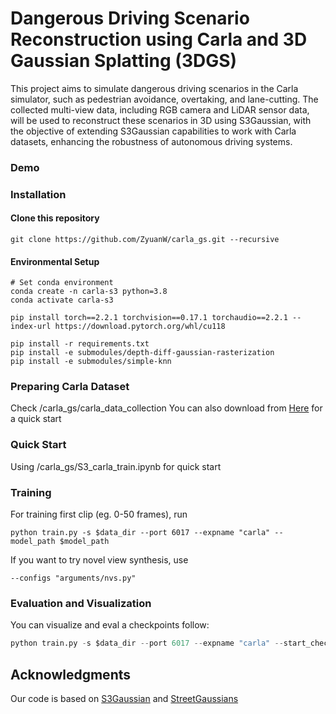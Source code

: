 # Dangerous Driving Scenario Reconstruction using Carla and 3D Gaussian Splatting (3DGS)


This project aims to simulate dangerous driving scenarios in the Carla simulator, such as pedestrian avoidance, overtaking, and lane-cutting. The collected multi-view data, including RGB camera and LiDAR sensor data, will be used to reconstruct these scenarios in 3D using S3Gaussian, with the objective of extending S3Gaussian capabilities to work with Carla datasets, enhancing the robustness of autonomous driving systems.

### Demo

### Installation
#### Clone this repository

```
git clone https://github.com/ZyuanW/carla_gs.git --recursive
```
#### Environmental Setup

```
# Set conda environment
conda create -n carla-s3 python=3.8
conda activate carla-s3

pip install torch==2.2.1 torchvision==0.17.1 torchaudio==2.2.1 --index-url https://download.pytorch.org/whl/cu118

pip install -r requirements.txt
pip install -e submodules/depth-diff-gaussian-rasterization
pip install -e submodules/simple-knn
```

### Preparing Carla Dataset
Check /carla_gs/carla_data_collection
You can also download from [Here](https://drive.google.com/drive/folders/1rkUZolT7OMYxU50GeOyr6BK7Q7omFd_j?usp=sharing) for a quick start


### Quick Start
Using /carla_gs/S3_carla_train.ipynb for quick start

### Training
For training first clip (eg. 0-50 frames), run 

```
python train.py -s $data_dir --port 6017 --expname "carla" --model_path $model_path 
```
If you want to try novel view  synthesis, use 
```
--configs "arguments/nvs.py"
```

### Evaluation and Visualization

You can visualize and eval a checkpoints follow:
```python
python train.py -s $data_dir --port 6017 --expname "carla" --start_checkpoint "$ckpt_dir/chkpnt_fine_50000.pth" --model_path $model_path --eval_only
```
 
## Acknowledgments
Our code is based on [S3Gaussian](https://github.com/nnanhuang/S3Gaussian) and [StreetGaussians](https://github.com/zju3dv/street_gaussians)